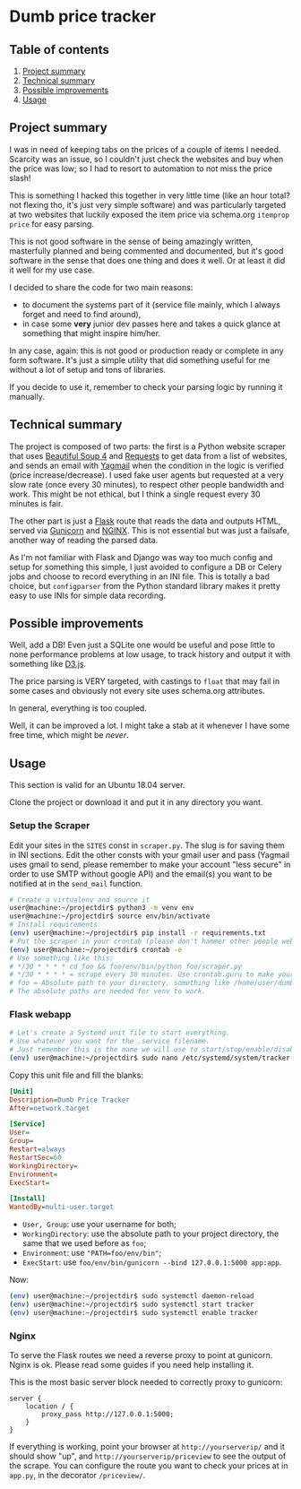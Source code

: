 # Dumb price tracker

## Table of contents

1. [Project summary](#project-summary)
2. [Technical summary](#technical-summary)
3. [Possible improvements](#possible-improvements)
4. [Usage](#usage)

## Project summary

I was in need of keeping tabs on the prices of a couple of items I needed. Scarcity was an issue, so I couldn't just check the websites and buy when the price was low; so I had to resort to automation to not miss the price slash!

This is something I hacked this together in very little time (like an hour total? not flexing tho, it's just very simple software) and was particularly targeted at two websites that luckily exposed the item price via schema.org `itemprop price` for easy parsing.

This is not good software in the sense of being amazingly written, masterfully planned and being commented and documented, but it's good software in the sense that does one thing and does it well. Or at least it did it well for my use case.

I decided to share the code for two main reasons:

- to document the systems part of it (service file mainly, which I always forget and need to find around),
- in case some **very** junior dev passes here and takes a quick glance at something that might inspire him/her.

In any case, again: this is not good or production ready or complete in any form software. It's just a simple utility that did something useful for me without a lot of setup and tons of libraries.

If you decide to use it, remember to check your parsing logic by running it manually.

## Technical summary

The project is composed of two parts: the first is a Python website scraper that uses [Beautiful Soup 4](https://www.crummy.com/software/BeautifulSoup/) and [Requests](https://requests.readthedocs.io/en/master/) to get data from a list of websites, and sends an email with [Yagmail](https://github.com/kootenpv/yagmail) when the condition in the logic is verified (price increase/decrease). I used fake user agents but requested at a very slow rate (once every 30 minutes), to respect other people bandwidth and work. This might be not ethical, but I think a single request every 30 minutes is fair.

The other part is just a [Flask](https://www.palletsprojects.com/p/flask/) route that reads the data and outputs HTML, served via [Gunicorn](https://gunicorn.org/) and [NGINX](https://www.nginx.com/). This is not essential but was just a failsafe, another way of reading the parsed data.

As I'm not familiar with Flask and Django was way too much config and setup for something this simple, I just avoided to configure a DB or Celery jobs and choose to record everything in an INI file. This is totally a bad choice, but `configparser` from the Python standard library makes it pretty easy to use INIs for simple data recording.

## Possible improvements

Well, add a DB! Even just a SQLite one would be useful and pose little to none performance problems at low usage, to track history and output it with something like [D3.js](https://d3js.org/).

The price parsing is VERY targeted, with castings to `float` that may fail in some cases and obviously not every site uses schema.org attributes.

In general, everything is too coupled.

Well, it can be improved a lot. I might take a stab at it whenever I have some free time, which might be _never_.

## Usage

This section is valid for an Ubuntu 18.04 server.

Clone the project or download it and put it in any directory you want.

### Setup the Scraper

Edit your sites in the `SITES` const in `scraper.py`. The slug is for saving them in INI sections.
Edit the other consts with your gmail user and pass (Yagmail uses gmail to send, please remember to make your account "less secure" in order to use SMTP without google API) and the email(s) you want to be notified at in the `send_mail` function.

```bash
# Create a virtualenv and source it
user@machine:~/projectdir$ python3 -m venv env
user@machine:~/projectdir$ source env/bin/activate
# Install requirements
(env) user@machine:~/projectdir$ pip install -r requirements.txt
# Put the scraper in your crontab (please don't hammer other people websites)
(env) user@machine:~/projectdir$ crontab -e
# Use something like this:
# */30 * * * * cd foo && foo/env/bin/python foo/scraper.py
# */30 * * * * = scrape every 30 minutes. Use crontab.guru to make your cronstring if you need another :)
# foo = Absolute path to your directory, something like /home/user/dumbtracker
# The absolute paths are needed for venv to work.
```

### Flask webapp

```bash
# Let's create a Systemd unit file to start everything.
# Use whatever you want for the .service filename.
# Just remember this is the name we will use to start/stop/enable/disable via systemctl.
(env) user@machine:~/projectdir$ sudo nano /etc/systemd/system/tracker.service
```

Copy this unit file and fill the blanks:

```ini
[Unit]
Description=Dumb Price Tracker
After=network.target

[Service]
User=
Group=
Restart=always
RestartSec=60
WorkingDirectory=
Environment=
ExecStart=

[Install]
WantedBy=multi-user.target
```

- `User, Group`: use your username for both;
- `WorkingDirectory`: use the absolute path to your project directory, the same that we used before as `foo`;
- `Environment`: use `"PATH=foo/env/bin"`;
- `ExecStart`: use `foo/env/bin/gunicorn --bind 127.0.0.1:5000 app:app`.

Now:

```bash
(env) user@machine:~/projectdir$ sudo systemctl daemon-reload
(env) user@machine:~/projectdir$ sudo systemctl start tracker
(env) user@machine:~/projectdir$ sudo systemctl enable tracker
```

### Nginx

To serve the Flask routes we need a reverse proxy to point at gunicorn. Nginx is ok. Please read some guides if you need help installing it.

This is the most basic server block needed to correctly proxy to gunicorn:

```nginx
server {
    location / {
        proxy_pass http://127.0.0.1:5000;
    }
}
```

If everything is working, point your browser at `http://yourserverip/` and it should show "up", and `http://yourserverip/priceview` to see the output of the scrape. You can configure the route you want to check your prices at in `app.py`, in the decorator `/priceview/`.
